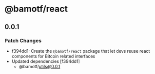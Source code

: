 # @bamotf/react

## 0.0.1

### Patch Changes

- f394dd1: Create the `@bamotf/react` package that let devs reuse react
  components for Bitcoin related interfaces
- Updated dependencies [f394dd1]
  - @bamotf/utils@0.0.1
